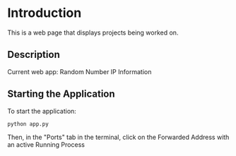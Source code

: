# Introduction
This is a web page that displays projects being worked on.

## Description
Current web app:
Random Number
IP Information

## Starting the Application
To start the application:
```
python app.py
```
Then, in the "Ports" tab in the terminal, click on the Forwarded Address with an active Running Process
